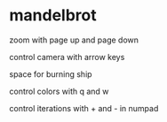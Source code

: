 # mandelbrot
zoom with page up and page down

control camera with arrow keys

space for burning ship

control colors with q and w

control iterations with + and - in numpad
